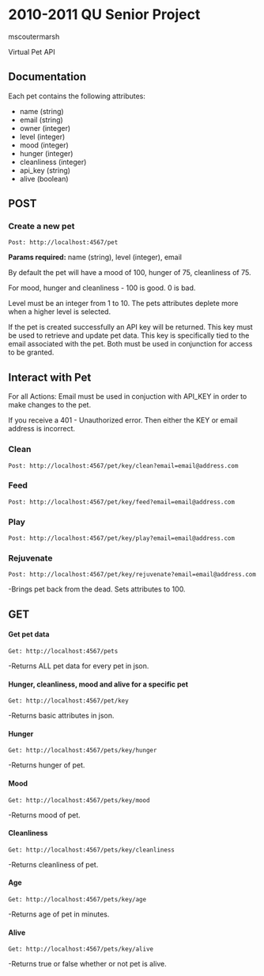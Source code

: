 2010-2011 QU Senior Project
===========================
mscoutermarsh

Virtual Pet API

Documentation
-------------

Each pet contains the following attributes:

+   name (string)
+   email (string)
+   owner (integer)
+   level (integer)
+   mood (integer)
+   hunger (integer)
+   cleanliness (integer)
+   api_key (string)
+   alive (boolean)

POST
----

### Create a new pet
`Post: http://localhost:4567/pet`

**Params required:** name (string), level (integer), email

By default the pet will have a mood of 100, hunger of 75, cleanliness of 75.

For mood, hunger and cleanliness - 100 is good. 0 is bad.

Level must be an integer from 1 to 10. The pets attributes deplete more  when a higher level is selected.

If the pet is created successfully an API key will be returned. This key must be used to retrieve and update pet data. This key is specifically tied to the email associated with the pet. Both must be used in conjunction for access to be granted.

## Interact with Pet
For all Actions: Email must be used in conjuction with API_KEY in order to make changes to the pet.

If you receive a 401 - Unauthorized error. Then either the KEY or email address is incorrect.

### Clean
`Post: http://localhost:4567/pet/key/clean?email=email@address.com`

### Feed
`Post: http://localhost:4567/pet/key/feed?email=email@address.com`

### Play
`Post: http://localhost:4567/pet/key/play?email=email@address.com`

### Rejuvenate
`Post: http://localhost:4567/pet/key/rejuvenate?email=email@address.com`

-Brings pet back from the dead. Sets attributes to 100.



GET
---

#### Get pet data
`Get: http://localhost:4567/pets`

-Returns ALL pet data for every pet in json.

#### Hunger, cleanliness, mood and alive for a specific pet
`Get: http://localhost:4567/pet/key`

-Returns basic attributes in json.

#### Hunger
`Get: http://localhost:4567/pets/key/hunger`

-Returns hunger of pet.

#### Mood
`Get: http://localhost:4567/pets/key/mood`

-Returns mood of pet.

#### Cleanliness
`Get: http://localhost:4567/pets/key/cleanliness`

-Returns cleanliness of pet.

#### Age
`Get: http://localhost:4567/pets/key/age`

-Returns age of pet in minutes.

#### Alive
`Get: http://localhost:4567/pets/key/alive`

-Returns true or false whether or not pet is alive.
